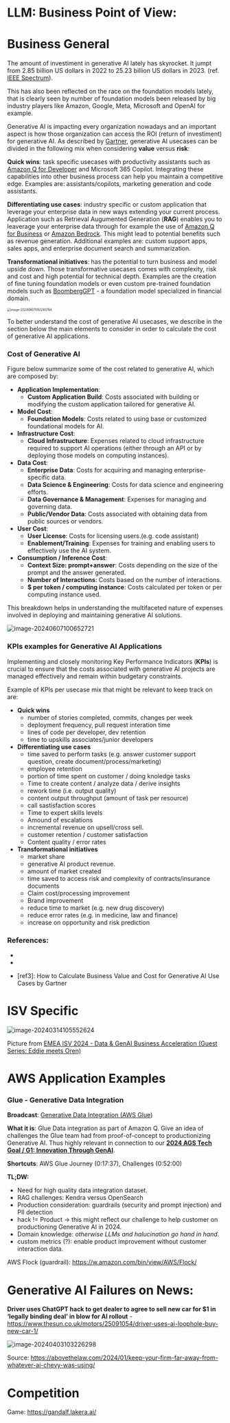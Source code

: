 # LLM: Business Point of View:



# Business General

The amount of investiment in generative AI lately has skyrocket.  It jumpt from 2.85 billion US dollars in 2022 to 25.23 billion US dollars in 2023. (ref. [IEEE Spectrum][ref1]).

This has also been reflected on the race on the foundation models lately, that is clearly seen by number of foundation models been released by big industry players like Amazon, Google, Meta, Microsoft and OpenAI for example.

Generative AI is impacting every organization nowadays and an important aspect is how those organization can access the ROI (return of investiment) for generative AI. As described by [Gartner][ref2], generative AI usecases can be divided in the following mix when considering **value** versus **risk**:

**Quick wins**:  task specific usecases with productivity assistants such as [Amazon Q for Developer](https://aws.amazon.com/q/developer/) and Microsoft 365 Copilot. Integrating these capabilities into other business process can help you maintain a competitive edge. Examples are: assistants/copilots, marketing generation and code assistants.

**Differentiating use cases**: industry specific or custom application that leverage your enterprise data in new ways extending your current process. Application such as Retrieval Augumented Generation (**RAG**) enables you to leaverage your enterprise data through for example the use of [Amazon Q for Business](https://aws.amazon.com/q/business/) or [Amazon Bedrock](https://aws.amazon.com/bedrock/). This might lead to potential benefits such as revenue generation. Additional examples are: custom support apps, sales apps, and enterprise document search and summarization.

**Transformational initiatives**: has the potential to turn business and model upside down. Those transformative usecases comes with complexity, risk and cost and high potential for technical depth. Examples are the creation of fine tuning foundation models or even custom pre-trained foundation models such as [BoombergGPT](https://arxiv.org/abs/2303.17564) - a foundation model specialized in financial domain.



<img src="./assets/image-20240607092240764.png" alt="image-20240607092240764" style="zoom:50%;" />



To better understand the cost of generative AI usecases, we describe in the section below the main elements to consider in order to calculate the cost of generative AI applications.

### Cost of Generative AI

Figure below summarize some of the cost related to generative AI, which are composed by:

- **Application Implementation**:
  - **Custom Application Build**: Costs associated with building or modifying the custom application tailored for generative AI.
- **Model Cost**:
  - **Foundation Models**: Costs related to using base or customized foundational models for AI.
- **Infrastructure Cost**:
  - **Cloud Infrastructure**: Expenses related to cloud infrastructure required to support AI operations (either through an API or by deploying those models on computing instances).
- **Data Cost**:
  - **Enterprise Data**: Costs for acquiring and managing enterprise-specific data.
  - **Data Science & Engineering**: Costs for data science and engineering efforts.
  - **Data Governance & Management**: Expenses for managing and governing data.
  - **Public/Vendor Data**: Costs associated with obtaining data from public sources or vendors.
- **User Cost**:
  - **User License**: Costs for licensing users.(e.g. code assistant)
  - **Enablement/Training**: Expenses for training and enabling users to effectively use the AI system.
- **Consumption / Inference Cost**:
  - **Context Size: prompt+answer**: Costs depending on the size of the prompt and the answer generated.
  - **Number of Interactions**: Costs based on the number of interactions.
  - **$ per token / computing instance**: Costs calculated per token or per computing instance used.



This breakdown helps in understanding the multifaceted nature of expenses involved in deploying and maintaining generative AI solutions.

![image-20240607100652721](./assets/image-20240607100652721.png)

### KPIs examples for Generative AI Applications

Implementing and closely monitoring Key Performance Indicators (**KPIs**) is crucial to ensure that the costs associated with generative AI projects are managed effectively and remain within budgetary constraints.

Example of KPIs per usecase mix that might be relevant to keep track on are:

- **Quick wins**
  - number of stories completed, commits, changes per week
  - deployment frequency, pull request interation time
  - lines of code per developer, dev retention
  - time to upskills associates/junior developers
- **Differentiating use cases**
  - time saved to perform tasks (e.g. answer customer support question, create document/process/marketing)
  - employee retention
  - portion of time spent on customer / doing knoledge tasks
  - Time to create content / analyze data / derive insights
  - rework time (i.e. output quality)
  - content output throughput (amount of task per resource)
  - call sastisfaction scores
  - Time to expert skills levels
  - Amound of escalations
  - incremental revenue on upsell/cross sell.
  - customer retention / customer satisfaction
  - Content quality / error rates
- **Transformational initiatives**
  - market share
  - generative AI product revenue.
  - amount of market created
  - time saved to access risk and complexity of contracts/insurance documents
  - Claim cost/processing improvement
  - Brand improvement
  - reduce time to market (e.g. new drug discovery)
  - reduce error rates (e.g. in medicine, law and finance)
  - increase on opportunity and risk prediction



### **References**:

- [ref1]: https://spectrum.ieee.org/ai-index-202415 "Graphs That Explain the State of AI in 2024  - The AI Index tracks the generative AI boom, model costs, and responsible AI use by IEEE Spectrum"

- [ref2]: https://www.gartner.com/en/articles/take-this-view-to-assess-roi-for-generative-ai, "Take This View to Assess ROI for Generative AIby Gartner"

- [ref3]: How to Calculate Business Value and Cost for Generative AI Use Cases by Gartner



# ISV Specific



![image-20240314105552624](./assets/image-20240314105552624.png)

Picture from [EMEA ISV 2024 - Data & GenAI Business Acceleration (Guest Series: Eddie meets Oren)](https://broadcast.amazon.com/videos/1050546?ref=watch_later&src=watch-later)



# AWS Application Examples



### Glue - Generative Data Integration

**Broadcast**: [Generative Data Integration (AWS Glue](https://broadcast.amazon.com/videos/1066838?ref=personal)) 

**What it is**: Glue Data integration as part of Amazon Q. Give an idea of challenges the Glue team had from proof-of-concept to productionizing Generative AI. Thus highly relevant in connection to our **[2024 AGS Tech Goal / G1: Innovation Through GenAI](https://w.amazon.com/bin/view/AGSTECH/Goals2024/GenAI)**.

**Shortcuts**: AWS Glue Journey (0:17:37), Challenges (0:52:00)

**TL;DW:** 

- Need for high quality data integration dataset.
- RAG challenges: Kendra versus OpenSearch
- Production consideration: guardrails (security and prompt injection) and PII detection
- hack != Product -> this might reflect our challenge to help customer on productioning Generative AI in 2024.
- Domain knowledge: *otherwise LLMs and halucination go hand in hand*.
- custom metrics (?): enable product improvement without customer interaction data.



AWS Flock (guardrail): https://w.amazon.com/bin/view/AWS/Flock/ 



# Generative AI Failures on News:

**Driver uses ChatGPT hack to get dealer to agree to sell new car for $1 in ‘legally binding deal’ in blow for AI rollout** - https://www.thesun.co.uk/motors/25091054/driver-uses-ai-loophole-buy-new-car-1/



![image-20240403103226298](./assets/image-20240403103226298.png)

Source: https://abovethelaw.com/2024/01/keep-your-firm-far-away-from-whatever-ai-chevy-was-using/



# Competition

Game: https://gandalf.lakera.ai/

